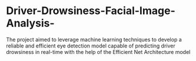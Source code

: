# Driver-Drowsiness-Facial-Image-Analysis-
The project aimed to leverage machine learning techniques to develop a reliable and efficient eye detection model capable of  predicting driver drowsiness in real-time with the help of the Efficient Net Architecture model
